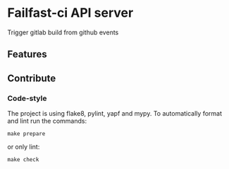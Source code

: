 
# Failfast-ci API server

Trigger gitlab build from github events

## Features


## Contribute

### Code-style

The project is using flake8, pylint, yapf and mypy.
To automatically format and lint run the commands:

```
make prepare
```

or only lint:
```
make check
```